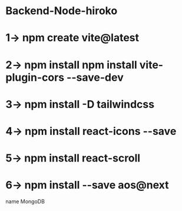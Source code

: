 # Backend-Node-hiroko

# 1-> npm create vite@latest  
# 2-> npm install npm install vite-plugin-cors --save-dev
# 3-> npm install -D tailwindcss
# 4-> npm install react-icons --save
# 5-> npm install react-scroll 
# 6-> npm install --save  aos@next 


name MongoDB